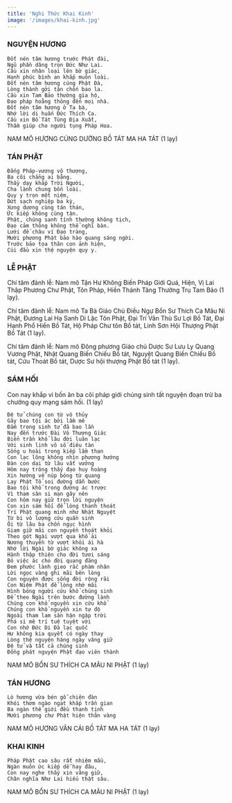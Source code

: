 ```yaml
---
title: 'Nghi Thức Khai Kinh'
image: '/images/khai-kinh.jpg'
---
```


### NGUYỆN HƯƠNG
```
Đốt nén tâm hương trước Phật đài,
Ngũ phần dâng trọn Đức Như Lai.
Cầu xin nhân loại lên bờ giác,
Hạnh phúc bình an khắp muôn loài.
Đốt nén tâm hương cúng Phật Đà,
Lòng thành gởi tận chốn bao la.
Cầu xin Tam Bảo thường gia hộ,
Đạo pháp hoằng thông đến mọi nhà.
Đốt nén tâm hương ở Ta bà,
Nhớ lời di huấn Đức Thích Ca.
Cầu xin Bồ Tát Tùng Địa Xuất,
Thầm giúp cho người tụng Pháp Hoa.
```
NAM MÔ HƯƠNG CÚNG DƯỜNG BỒ TÁT MA HA TÁT (1 lạy)
 

### TÁN PHẬT
```
Đấng Pháp-vương vô thượng, 
Ba cõi chẳng ai bằng.
Thầy dạy khắp Trời Người,
Cha lành chung bốn loài.
Quy y trọn một niệm,
Dứt sạch nghiệp ba kỳ,
Xưng dương cùng tán thán,
Ức kiếp không cùng tận.
Phật, chúng sanh tính thường không tịch,
Đạo cảm thông không thể nghĩ bàn.
Lưới đế châu ví Đạo tràng,
Mười phương Phật bảo hào quang sáng ngời.
Trước bảo tọa thân con ảnh hiện,
Cúi đầu xin thệ nguyện quy y.
```
### LỄ PHẬT

Chí tâm đảnh lễ: Nam mô Tận Hư Không Biến Pháp Giới Quá, Hiện, Vị Lai Thập Phương Chư Phật, Tôn Pháp, Hiền Thánh Tăng Thường Trụ Tam Bảo (1 lạy).

Chí tâm đảnh lễ: Nam mô Ta Bà Giáo Chủ Điều Ngự Bổn Sư Thích Ca Mâu Ni Phật, Đương Lai Hạ Sanh Di Lặc Tôn Phật, Đại Trí Văn Thù Sư Lợi Bồ Tát, Đại Hạnh Phổ Hiền Bồ Tát, Hộ Pháp Chư tôn Bồ tát, Linh Sơn Hội Thượng Phật Bồ Tát (1 lạy).

Chí tâm đảnh lễ: Nam mô Đông phương Giáo chủ Dược Sư Lưu Ly Quang Vương Phật, Nhật Quang Biến Chiếu Bồ tát, Nguyệt Quang Biến Chiếu Bồ tát, Cứu Thoát Bồ tát, Dược Sư hội thượng Phật Bồ tát (1 lạy).

### SÁM HỐI

Con nay khắp vì bốn ân ba cõi pháp giới chúng sinh tất nguyện đoạn trừ ba chướng quy mạng sám hối. (1 lạy)

```
Đệ tử chúng con từ vô thủy
Gây bao tội ác bởi lầm mê
Đắm trong sinh tử đã bao lần
Nay đến trước Đài Vô Thượng Giác
Biển trần khổ lâu đời luân lạc
Với sinh linh vô số điêu tàn
Sống u hoài trong kiếp lầm than
Con lạc lõng không nhìn phương hướng
Đàn con dại từ lâu vất vưởng
Hôm nay trông thấy đạo huy hoàng
Xin hướng về núp bóng từ quang
Lạy Phật Tổ soi đường dẫn bước
Bao tội khổ trong đường ác trược
Vì tham sân si mạn gây nên
Con hôm nay giữ trọn lời nguyện
Con xin sám hối để lòng thanh thoát
Trí Phật quang minh như Nhật Nguyệt
Từ bi vô lượng cứu quần sinh
Ôi từ lâu ba chốn ngục hình
Giam giữ mãi con nguyền thoát khỏi
Theo gót Ngài vượt qua khổ ải
Nương thuyền từ vượt khỏi ái hà
Nhớ lời Ngài bờ giác không xa
Hành thập thiện cho đời tươi sáng
Bỏ việc ác cho đời quang đãng
Đem phước lành gieo rắc phàm nhân
Lời ngọc vàng ghi mãi bên lòng
Con nguyện được sống đời rộng rãi
Con Niệm Phật để lòng nhớ mãi
Hình bóng người cứu khổ chúng sinh
Để theo Ngài trên bước đường lành
Chúng con khổ nguyền xin cứu khổ
Chúng con khổ nguyền xin tự độ
Ngoài tham lam sân hận ngập trời
Phá si mê trí tuệ tuyệt vời
Con nhớ Đức Di Đà lạc quốc
Hư không kia quyết có ngày thay
Lòng thệ nguyện hàng ngày vâng giữ
Đệ tử và tất cả chúng sinh
Đồng phát nguyện Phật đạo viên thành
```
NAM MÔ BỔN SƯ THÍCH CA MÂU NI PHẬT (1 lạy)

### TÁN HƯƠNG
```
Lò hương vừa bén gỗ chiên đàn
Khói thơm ngào ngạt khắp trần gian
Ba ngàn thế giới đều thanh tịnh
Mười phương chư Phật hiện thân vàng
```
NAM MÔ HƯƠNG VÂN CÁI BỒ TÁT MA HA TÁT (1 lạy)

### KHAI KINH 

```
Pháp Phật cao sâu rất nhiệm mầu, 
Ngàn muôn ức kiếp dễ hay đâu,
Con nay nghe thấy xin vâng giữ,
Chân nghĩa Như Lai hiểu thật sâu.
```
NAM MÔ BỔN SƯ THÍCH CA MÂU NI PHẬT (1 lạy)

